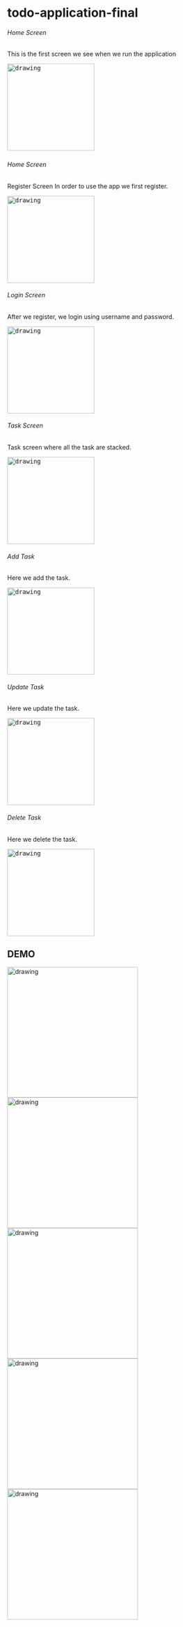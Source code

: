 # todo-application-final

###### Home Screen
This is the first screen we see when we run the application <pre>
<img src="home.png" alt="drawing" width="200"/> </pre>

###### Home Screen
 Register Screen
In order to use the app we first register.<pre>
<img src="register.png" alt="drawing" width="200"/></pre>


###### Login Screen
After we register, we login using username and password.<pre>
<img src="login.png" alt="drawing" width="200"/></pre>


###### Task Screen
Task screen where all the task are stacked.<pre>
<img src="task-screen.png" alt="drawing" width="200"/></pre>


###### Add Task
Here we add the task.<pre>
<img src="add-task.png" alt="drawing" width="200"/></pre>


###### Update Task
Here we update the task.<pre>
<img src="update-task.png" alt="drawing" width="200"/></pre>


###### Delete Task
Here we delete the task.<pre>
<img src="delete-task.png" alt="drawing" width="200"/></pre>


## DEMO 
<img src="TODO_REGISTER.gif" alt="drawing" width="300"/>
<img src="TODO_LOGIN.gif" alt="drawing" width="300"/>
<img src="TODO_ADD_TASK.gif" alt="drawing" width="300"/>
<img src="TODO_UPDATE_TASK.gif" alt="drawing" width="300"/>
<img src="TODO_DELETE_TASK.gif" alt="drawing" width="300"/>



